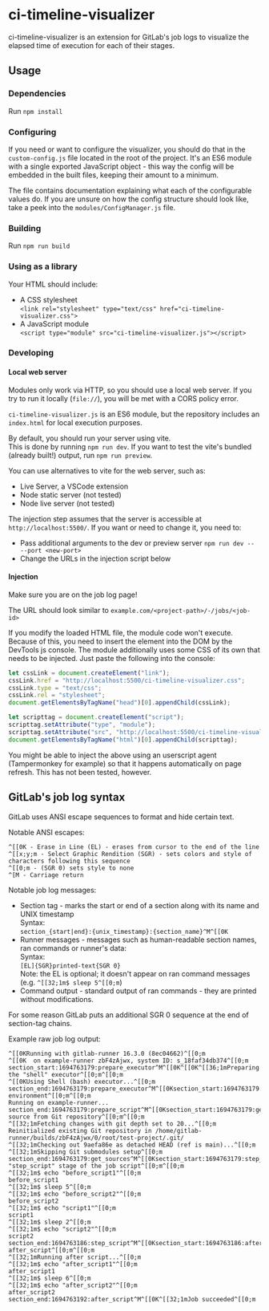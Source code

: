 # ci-timeline-visualizer

ci-timeline-visualizer is an extension for GitLab's job logs to visualize the elapsed time of execution for each of their stages.

## Usage

### Dependencies

Run `npm install`

### Configuring

If you need or want to configure the visualizer, you should do that in the
`custom-config.js` file located in the root of the project. It's an ES6 module with a single exported JavaScript object - this way the config will be embedded in the built files, keeping their amount to a minimum.

The file contains documentation explaining what each of the configurable values do. If you are unsure on how the config structure should look like, take a peek into the `modules/ConfigManager.js` file.

### Building

Run `npm run build`

### Using as a library

Your HTML should include:
* A CSS stylesheet <br>
  `<link rel="stylesheet" type="text/css" href="ci-timeline-visualizer.css">`
* A JavaScript module <br>
  `<script type="module" src="ci-timeline-visualizer.js"></script>`

### Developing

#### Local web server
Modules only work via HTTP, so you should use a local web server.
If you try to run it locally (`file://`), you will be met with a CORS policy error.

`ci-timeline-visualizer.js` is an ES6 module, but the repository includes an `index.html` for local execution purposes.

By default, you should run your server using vite. <br>
This is done by running `npm run dev`.
If you want to test the vite's bundled (already built!) output, run `npm run preview`.

You can use alternatives to vite for the web server, such as:
* Live Server, a VSCode extension
* Node static server (not tested)
* Node live server (not tested)

The injection step assumes that the server is accessible at `http://localhost:5500/`.
If you want or need to change it, you need to:
* Pass additional arguments to the dev or preview server `npm run dev -- --port <new-port>`
* Change the URLs in the injection script below

#### Injection
Make sure you are on the job log page!

The URL should look similar to `example.com/<project-path>/-/jobs/<job-id>`

If you modify the loaded HTML file, the module code won't execute. Because of this, you need to insert the element into the DOM by the DevTools js console. The module additionally uses some CSS of its own that needs to be injected. Just paste the following into the console:
```js
let cssLink = document.createElement("link");
cssLink.href = "http://localhost:5500/ci-timeline-visualizer.css";
cssLink.type = "text/css";
cssLink.rel = "stylesheet";
document.getElementsByTagName("head")[0].appendChild(cssLink);

let scripttag = document.createElement("script");
scripttag.setAttribute("type", "module");
scripttag.setAttribute("src", "http://localhost:5500/ci-timeline-visualizer.js");
document.getElementsByTagName("html")[0].appendChild(scripttag);
```

You might be able to inject the above using an userscript agent (Tampermonkey for example) so that it happens automatically on page refresh. This has not been tested, however.

## GitLab's job log syntax

GitLab uses ANSI escape sequences to format and hide certain text.

Notable ANSI escapes:
```
^[[0K - Erase in Line (EL) - erases from cursor to the end of the line
^[[x;y;m - Select Graphic Rendition (SGR) - sets colors and style of characters following this sequence
^[[0;m - (SGR 0) sets style to none
^[M - Carriage return
```

Notable job log messages:
- Section tag - marks the start or end of a section along with its name and UNIX timestamp <br>
  Syntax: <br>
  `section_{start|end}:{unix_timestamp}:{section_name}^M^[[0K`
- Runner messages - messages such as human-readable section names, ran commands or runner's data: <br>
  Syntax: <br>
  `[EL]{SGR}printed-text{SGR 0}` <br>
  Note: the EL is optional; it doesn't appear on ran command messages (e.g. `^[[32;1m$ sleep 5^[[0;m`)
- Command output - standard output of ran commands - they are printed without modifications.

For some reason GitLab puts an additional SGR 0 sequence at the end of section-tag chains.

Example raw job log output:
```
^[[0KRunning with gitlab-runner 16.3.0 (8ec04662)^[[0;m
^[[0K  on example-runner zbF4zAjwx, system ID: s_18faf34db374^[[0;m
section_start:1694763179:prepare_executor^M^[[0K^[[0K^[[36;1mPreparing the "shell" executor^[[0;m^[[0;m
^[[0KUsing Shell (bash) executor...^[[0;m
section_end:1694763179:prepare_executor^M^[[0Ksection_start:1694763179:prepare_script^M^[[0K^[[0K^[[36;1mPreparing environment^[[0;m^[[0;m
Running on example-runner...
section_end:1694763179:prepare_script^M^[[0Ksection_start:1694763179:get_sources^M^[[0K^[[0K^[[36;1mGetting source from Git repository^[[0;m^[[0;m
^[[32;1mFetching changes with git depth set to 20...^[[0;m
Reinitialized existing Git repository in /home/gitlab-runner/builds/zbF4zAjwx/0/root/test-project/.git/
^[[32;1mChecking out 9aefa86e as detached HEAD (ref is main)...^[[0;m
^[[32;1mSkipping Git submodules setup^[[0;m
section_end:1694763179:get_sources^M^[[0Ksection_start:1694763179:step_script^M^[[0K^[[0K^[[36;1mExecuting "step_script" stage of the job script^[[0;m^[[0;m
^[[32;1m$ echo "before_script1"^[[0;m
before_script1
^[[32;1m$ sleep 5^[[0;m
^[[32;1m$ echo "before_script2"^[[0;m
before_script2
^[[32;1m$ echo "script1"^[[0;m
script1
^[[32;1m$ sleep 2^[[0;m
^[[32;1m$ echo "script2"^[[0;m
script2
section_end:1694763186:step_script^M^[[0Ksection_start:1694763186:after_script^M^[[0K^[[0K^[[36;1mRunning after_script^[[0;m^[[0;m
^[[32;1mRunning after script...^[[0;m
^[[32;1m$ echo "after_script1"^[[0;m
after_script1
^[[32;1m$ sleep 6^[[0;m
^[[32;1m$ echo "after_script2"^[[0;m
after_script2
section_end:1694763192:after_script^M^[[0K^[[32;1mJob succeeded^[[0;m
```
